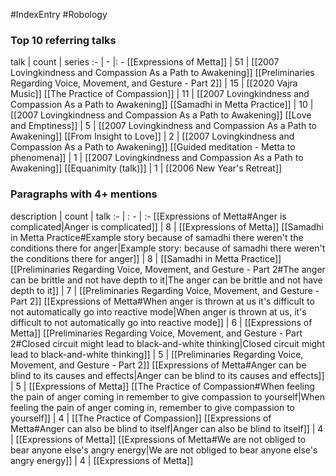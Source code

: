 #IndexEntry #Robology

### Top 10 referring talks
talk | count | series
:- | - |: -
[[Expressions of Metta]] | 51 | [[2007 Lovingkindness and Compassion As a Path to Awakening]]
[[Preliminaries Regarding Voice, Movement, and Gesture - Part 2]] | 15 | [[2020 Vajra Music]]
[[The Practice of Compassion]] | 11 | [[2007 Lovingkindness and Compassion As a Path to Awakening]]
[[Samadhi in Metta Practice]] | 10 | [[2007 Lovingkindness and Compassion As a Path to Awakening]]
[[Love and Emptiness]] | 5 | [[2007 Lovingkindness and Compassion As a Path to Awakening]]
[[From Insight to Love]] | 2 | [[2007 Lovingkindness and Compassion As a Path to Awakening]]
[[Guided meditation - Metta to phenomena]] | 1 | [[2007 Lovingkindness and Compassion As a Path to Awakening]]
[[Equanimity (talk)]] | 1 | [[2006 New Year's Retreat]]

### Paragraphs with 4+ mentions
description | count | talk
:- | : - | :-
[[Expressions of Metta#Anger is complicated\|Anger is complicated]] | 8 | [[Expressions of Metta]]
[[Samadhi in Metta Practice#Example story because of samadhi there weren't the conditions there for anger\|Example story: because of samadhi there weren't the conditions there for anger]] | 8 | [[Samadhi in Metta Practice]]
[[Preliminaries Regarding Voice, Movement, and Gesture - Part 2#The anger can be brittle and not have depth to it\|The anger can be brittle and not have depth to it]] | 7 | [[Preliminaries Regarding Voice, Movement, and Gesture - Part 2]]
[[Expressions of Metta#When anger is thrown at us it's difficult to not automatically go into reactive mode\|When anger is thrown at us, it's difficult to not automatically go into reactive mode]] | 6 | [[Expressions of Metta]]
[[Preliminaries Regarding Voice, Movement, and Gesture - Part 2#Closed circuit might lead to black-and-white thinking\|Closed circuit might lead to black-and-white thinking]] | 5 | [[Preliminaries Regarding Voice, Movement, and Gesture - Part 2]]
[[Expressions of Metta#Anger can be blind to its causes and effects\|Anger can be blind to its causes and effects]] | 5 | [[Expressions of Metta]]
[[The Practice of Compassion#When feeling the pain of anger coming in remember to give compassion to yourself\|When feeling the pain of anger coming in, remember to give compassion to yourself]] | 4 | [[The Practice of Compassion]]
[[Expressions of Metta#Anger can also be blind to itself\|Anger can also be blind to itself]] | 4 | [[Expressions of Metta]]
[[Expressions of Metta#We are not obliged to bear anyone else's angry energy\|We are not obliged to bear anyone else's angry energy]] | 4 | [[Expressions of Metta]]

